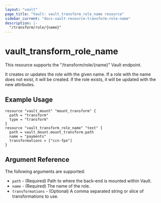 ```yaml
---
layout: "vault"
page_title: "Vault: vault_transform_role_name resource"
sidebar_current: "docs-vault-resource-transform-role-name"
description: |-
  "/transform/role/{name}"
---
```


# vault\_transform\_role\_name

This resource supports the "/transform/role/{name}" Vault endpoint.

It creates or updates the role with the given name. If a role with the name does not exist, it will be created. 
If the role exists, it will be updated with the new attributes.

## Example Usage

```hcl
resource "vault_mount" "mount_transform" {
  path = "transform"
  type = "transform"
}
resource "vault_transform_role_name" "test" {
  path = vault_mount.mount_transform.path
  name = "payments"
  transformations = ["ccn-fpe"]
}
```

## Argument Reference

The following arguments are supported:
* `path` - (Required) Path to where the back-end is mounted within Vault.
* `name` - (Required) The name of the role.
* `transformations` - (Optional) A comma separated string or slice of transformations to use.
